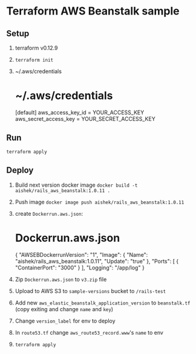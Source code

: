 # Terraform AWS Beanstalk sample

## Setup

1. terraform v0.12.9
2. `terraform init`
3. ~/.aws/credentials

    # ~/.aws/credentials
    [default]
    aws_access_key_id = YOUR_ACCESS_KEY
    aws_secret_access_key = YOUR_SECRET_ACCESS_KEY

## Run

    terraform apply

## Deploy

1. Build next version docker image `docker build -t aishek/rails_aws_beanstalk:1.0.11 .`
2. Push image `docker image push aishek/rails_aws_beanstalk:1.0.11`
3. create `Dockerrun.aws.json`:

    # Dockerrun.aws.json
    {
      "AWSEBDockerrunVersion": "1",
      "Image": {
        "Name": "aishek/rails_aws_beanstalk:1.0.11",
        "Update": "true"
      },
      "Ports": [
        {
          "ContainerPort": "3000"
        }
      ],
      "Logging": "/app/log"
    }

4. Zip `Dockerrun.aws.json` to `v3.zip` file
5. Upload to AWS S3 to `sample-versions` bucket to `/rails-test`
6. Add new `aws_elastic_beanstalk_application_version` to `beanstalk.tf` (copy exiting and change `name` and `key`)
7. Change `version_label` for env to deploy
8. In `route53.tf` change `aws_route53_record.www`'s `name` to env
9. `terraform apply`
